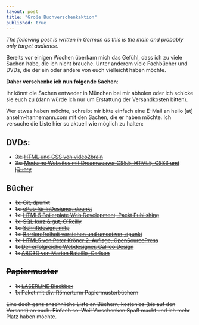 ```yaml
---
layout: post
title: "Große Buchverschenkaktion"
published: true
---
```


_The following post is written in German as this is the main and probably only target audience._

Bereits vor einigen Wochen überkam mich das Gefühl, dass ich zu viele Sachen habe, die ich nicht brauche. Unter anderem viele Fachbücher und DVDs, die der ein oder andere von euch vielleicht haben möchte.

**Daher verschenke ich nun folgende Sachen**:

Ihr könnt die Sachen entweder in München bei mir abholen oder ich schicke sie euch zu (dann würde ich nur um Erstattung der Versandkosten bitten).

Wer etwas haben möchte, schreibt mir bitte einfach eine E-Mail an hello [at] anselm-hannemann.com mit den Sachen, die er haben möchte. Ich versuche die Liste hier so aktuell wie möglich zu halten:

## DVDs:

- <s>3x: [HTML und CSS von video2brain](https://www.video2brain.com/de/videotraining/html-und-css)</s>
- <s>3x: [Moderne Websites mit Dreamweaver CS5.5, HTML5, CSS3 und jQuery](https://www.video2brain.com/de/videotraining/moderne-websites-mit-dreamweaver-cs5-5-html5-css3-und-jquery)</s>

## Bücher

- <s>1x: [Git, dpunkt](http://www.dpunkt.de/buecher/3545/git.html)</s>
- <s>1x: [ePub für InDesigner, dpunkt](http://www.dpunkt.de/buecher/3777/epub-f%26uuml%3Br-%28in%29designer.html)</s>
- <s>1x: [HTML5 Boilerplate Web Development, Packt Publishing](http://www.packtpub.com/html5-boilerplate-web-development/book)</s>
- <s>1x: [SQL kurz & gut, O`Reilly](http://www.oreilly.de/catalog/sqlpg2ger/)</s>
- <s>1x: [Schriftdesign, mitp](http://www.amazon.de/schriftdesign-allan-haley-B%C3%BCcher/s?ie=UTF8&keywords=Schriftdesign%20Allan%20Haley&page=1&rh=n%3A186606%2Ck%3ASchriftdesign%20Allan%20Haley)
- <s>1x: [Barrierefreiheit verstehen und umsetzen, dpunkt](http://www.dpunkt.de/buecher/2537.html)</s>
- <s>1x: [HTML5 von Peter Kröner 2. Auflage, OpenSourcePress](http://html5-buch.de/)</s>
- <s>1x [Der erfolgreiche Webdesigner, Galileo Design](http://www.galileodesign.de/1727)</s>
- <s>1x [ABC3D von Marion Bataille, Carlsen](http://www.youtube.com/watch?v=VKSfevX1vXg)</s>

## Papiermuster

- <s>1x [LASERLINE Blackbox](http://www.laser-line.de/serviceandsupport/muster/blackbox.php)</s>
- <s>1x Paket mit div. Römerturm Papiermusterbüchern</s>

Eine doch ganz ansehnliche Liste an Büchern, kostenlos (bis auf den Versand) an euch. Einfach so. Weil Verschenken Spaß macht und ich mehr Platz haben möchte.

